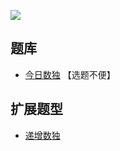 ![](https://cn.sudoku.today/pic/04/thermosudoku/65942_47536.png)

## 题库
- [今日数独](https://cn.sudoku.today/g-thermo-sudoku/) 【选题不便】

## 扩展题型
- [递增数独](递增数独.md)